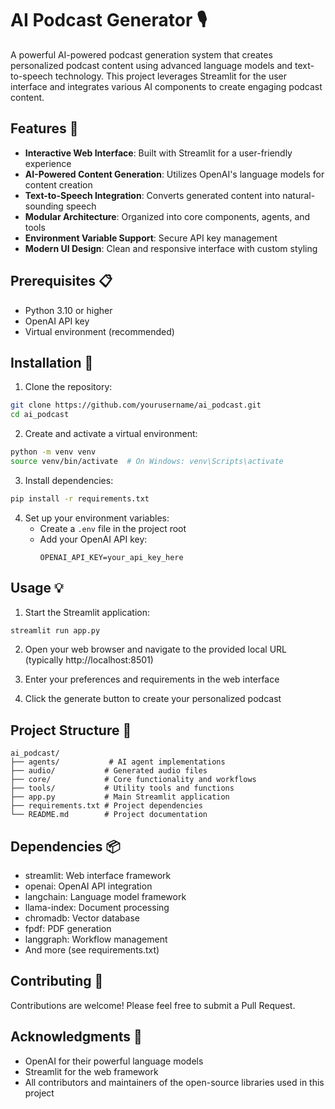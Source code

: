 # AI Podcast Generator 🎙️

A powerful AI-powered podcast generation system that creates personalized podcast content using advanced language models and text-to-speech technology. This project leverages Streamlit for the user interface and integrates various AI components to create engaging podcast content.

## Features 🌟

- **Interactive Web Interface**: Built with Streamlit for a user-friendly experience
- **AI-Powered Content Generation**: Utilizes OpenAI's language models for content creation
- **Text-to-Speech Integration**: Converts generated content into natural-sounding speech
- **Modular Architecture**: Organized into core components, agents, and tools
- **Environment Variable Support**: Secure API key management
- **Modern UI Design**: Clean and responsive interface with custom styling

## Prerequisites 📋

- Python 3.10 or higher
- OpenAI API key
- Virtual environment (recommended)

## Installation 🚀

1. Clone the repository:
```bash
git clone https://github.com/yourusername/ai_podcast.git
cd ai_podcast
```

2. Create and activate a virtual environment:
```bash
python -m venv venv
source venv/bin/activate  # On Windows: venv\Scripts\activate
```

3. Install dependencies:
```bash
pip install -r requirements.txt
```

4. Set up your environment variables:
   - Create a `.env` file in the project root
   - Add your OpenAI API key:
     ```
     OPENAI_API_KEY=your_api_key_here
     ```

## Usage 💡

1. Start the Streamlit application:
```bash
streamlit run app.py
```

2. Open your web browser and navigate to the provided local URL (typically http://localhost:8501)

3. Enter your preferences and requirements in the web interface

4. Click the generate button to create your personalized podcast

## Project Structure 📁

```
ai_podcast/
├── agents/           # AI agent implementations
├── audio/           # Generated audio files
├── core/            # Core functionality and workflows
├── tools/           # Utility tools and functions
├── app.py           # Main Streamlit application
├── requirements.txt # Project dependencies
└── README.md        # Project documentation
```

## Dependencies 📦

- streamlit: Web interface framework
- openai: OpenAI API integration
- langchain: Language model framework
- llama-index: Document processing
- chromadb: Vector database
- fpdf: PDF generation
- langgraph: Workflow management
- And more (see requirements.txt)

## Contributing 🤝

Contributions are welcome! Please feel free to submit a Pull Request.

## Acknowledgments 🙏

- OpenAI for their powerful language models
- Streamlit for the web framework
- All contributors and maintainers of the open-source libraries used in this project 
